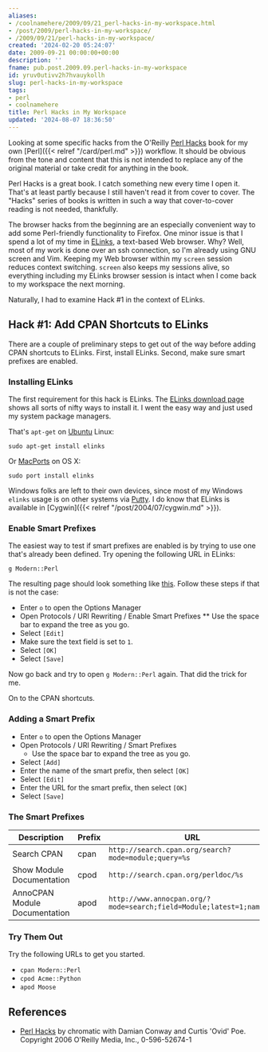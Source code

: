 ```yaml
---
aliases:
- /coolnamehere/2009/09/21_perl-hacks-in-my-workspace.html
- /post/2009/perl-hacks-in-my-workspace/
- /2009/09/21/perl-hacks-in-my-workspace/
created: '2024-02-20 05:24:07'
date: 2009-09-21 00:00:00+00:00
description: ''
fname: pub.post.2009.09.perl-hacks-in-my-workspace
id: yruv0utivv2h7hvauykollh
slug: perl-hacks-in-my-workspace
tags:
- perl
- coolnamehere
title: Perl Hacks in My Workspace
updated: '2024-08-07 18:36:50'
---
```


Looking at some specific hacks from the O'Reilly [Perl Hacks](http://oreilly.com/catalog/9780596526740/) book for my own [Perl]({{< relref "/card/perl.md" >}}) workflow. It should be obvious from the tone and content that this is not intended to replace any of the  original material or take credit for anything in the book.

<!--more-->

Perl Hacks is a great book. I catch something new every time I open it. That's
at least partly because I still haven't read it from cover to cover. The "Hacks"
series of books is written in such a way that cover-to-cover reading is not
needed, thankfully.

The browser hacks from the beginning are an especially convenient way
to add some Perl-friendly functionality to Firefox.
One minor issue is that I spend a lot of my time in [ELinks](http://elinks.cz/),
a text-based Web browser. Why? Well, most of my work is done over an ssh
connection, so I'm already using GNU screen and Vim. Keeping my Web
browser within my `screen` session reduces context switching. `screen` also
keeps my sessions alive, so everything including my ELinks browser session is
intact when I come back to my workspace the next morning.

Naturally, I had to examine Hack #1 in the context of ELinks.

## Hack #1: Add CPAN Shortcuts to ELinks

There are a couple of preliminary steps to get out of the way before adding
CPAN shortcuts to ELinks. First, install ELinks. Second, make sure smart
prefixes are enabled.

### Installing ELinks

The first requirement for this hack is ELinks. The [ELinks download page](http://elinks.cz/download.html) shows all sorts of nifty ways to install it. I went the easy way and just used my system package managers.

That's `apt-get` on [Ubuntu](http://www.ubuntu.com) Linux:

    sudo apt-get install elinks

Or [MacPorts](http://www.macports.org/) on OS X:

    sudo port install elinks

Windows folks are left to their own devices, since most of my Windows `elinks`  usage is on other systems via [Putty](http://www.chiark.greenend.org.uk/~sgtatham/putty/). I do know that ELinks is available in [Cygwin]({{< relref "/post/2004/07/cygwin.md" >}}).

### Enable Smart Prefixes

The easiest way to test if smart prefixes are enabled is by trying to use
one that's already been defined. Try opening the following URL in ELinks:

    g Modern::Perl

The resulting page should look something like [this](http://www.google.com/search?q=Modern%3a%3aPerl&btnG=Google+Search).
Follow these steps if that is not the case:

* Enter `o` to open the Options Manager
* Open Protocols / URI Rewriting / Enable Smart Prefixes
** Use the space bar to expand the tree as you go.
* Select `[Edit]`
* Make sure the text field is set to `1`.
* Select `[OK]`
* Select `[Save]`

Now go back and try to open `g Modern::Perl` again. That did the trick for me.

On to the CPAN shortcuts.

### Adding a Smart Prefix

* Enter `o` to open the Options Manager
* Open Protocols / URI Rewriting / Smart Prefixes
  * Use the space bar to expand the tree as you go.
* Select `[Add]`
* Enter the name of the smart prefix, then select `[OK]`
* Select `[Edit]`
* Enter the URL for the smart prefix, then select `[OK]`
* Select `[Save]`

### The Smart Prefixes

Description                   | Prefix | URL
------------------------------|--------|-------------------------------------------------------------------
Search CPAN                   | cpan   | `http://search.cpan.org/search?mode=module;query=%s`
Show Module Documentation     | cpod   | `http://search.cpan.org/perldoc/%s`
AnnoCPAN Module Documentation | apod   | `http://www.annocpan.org/?mode=search;field=Module;latest=1;name=%s`

### Try Them Out

Try the following URLs to get you started.

* `cpan Modern::Perl`
* `cpod Acme::Python`
* `apod Moose`

## References

* [Perl Hacks](http://oreilly.com/catalog/9780596526740/) by chromatic with
  Damian Conway and Curtis 'Ovid' Poe. Copyright 2006 O'Reilly Media, Inc., 0-596-52674-1